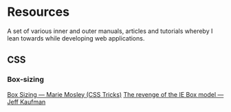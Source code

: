 # Resources
A set of various inner and outer manuals, articles and tutorials whereby I lean towards while developing web applications.

<h2>CSS</h2>
<h3>Box-sizing</h3>
    <a href="https://css-tricks.com/box-sizing/">Box Sizing — Marie Mosley (CSS Tricks)</a>
    <a href="https://www.jefftk.com/p/the-revenge-of-the-ie-box-model">The revenge of the IE Box model — Jeff Kaufman</a>
